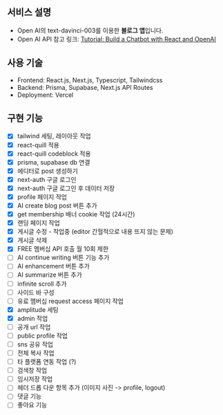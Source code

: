 ## 서비스 설명

- Open AI의 text-davinci-003를 이용한 **블로그 앱**입니다.
- Open AI API 참고 링크: [Tutorial: Build a Chatbot with React and OpenAI](https://blog.bitsrc.io/tutorial-build-a-chatbot-with-react-and-openai-2c183c50991e)

## 사용 기술

- Frontend: React.js, Next.js, Typescript, Tailwindcss
- Backend: Prisma, Supabase, Next.js API Routes
- Deployment: Vercel

## 구현 기능

- [x] tailwind 세팅, 레이아웃 작업
- [x] react-quill 적용
- [x] react-quill codeblock 적용
- [x] prisma, supabase db 연결
- [x] 에디터로 post 생성하기
- [x] next-auth 구글 로그인
- [x] next-auth 구글 로그인 후 데이터 저장
- [x] profile 페이지 작업
- [x] AI create blog post 버튼 추가
- [x] get membership 배너 cookie 작업 (24시간)
- [x] 랜딩 페이지 작업
- [x] 게시글 수정 - 작업중 (editor 간헐적으로 내용 뜨지 않는 문제)
- [x] 게시글 삭제
- [x] FREE 멤버십 API 호출 월 10회 제한
- [ ] AI continue writing 버튼 기능 추가
- [ ] AI enhancement 버튼 추가
- [ ] AI summarize 버튼 추가
- [ ] infinite scroll 추가
- [ ] 사이드 바 구성
- [ ] 유료 멤버십 request access 페이지 작업
- [x] amplitude 세팅
- [x] admin 작업
- [ ] 공개 url 작업
- [ ] public profile 작업
- [ ] sns 공유 작업
- [ ] 전체 복사 작업
- [ ] 타 플랫폼 연동 작업 (?)
- [ ] 검색창 작업
- [ ] 임시저장 작업
- [ ] 헤더 드롭 다운 항목 추가 (이미지 사진 -> profile, logout)
- [ ] 댓글 기능
- [ ] 좋아요 기능
